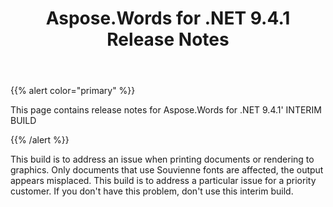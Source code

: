 ﻿---
title: Aspose.Words for .NET 9.4.1 Release Notes
articleTitle: Aspose.Words for .NET 9.4.1 Release Notes
linktitle: Aspose.Words for .NET 9.4.1 Release Notes
description: "Aspose.Words for .NET 9.4.1 Release Notes – the latest updates and fixes."
type: docs
weight: 10
url: /net/aspose-words-for-net-9-4-1-release-notes/
---

{{% alert color="primary" %}}

This page contains release notes for Aspose.Words for .NET 9.4.1' INTERIM BUILD

{{% /alert %}}

This build is to address an issue when printing documents or rendering to graphics. Only documents that use Souvienne fonts are affected, the output appears misplaced. This build is to address a particular issue for a priority customer. If you don't have this problem, don't use this interim build.


